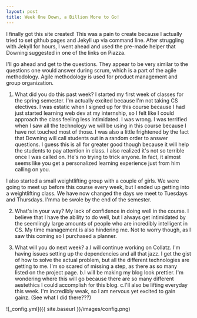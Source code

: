 ```yaml
---
layout: post
title: Week One Down, a Billion More to Go!
---
```

I finally got this site created! This was a pain to create because I actually tried to set github pages and Jekyll up via command line. After struggling with Jekyll for hours, I went ahead and used the pre-made helper that Downing suggested in one of the links on Piazza. 

I'll go ahead and get to the questions. They appear to be very similar to the questions one would answer during scrum, which is a part of the agile methodology. Agile methodology is used for product management and group organization. 
1. What did you do this past week?
 I started my first week of classes for the spring semester. I'm actually excited because I'm not taking CS electives. I was estatic when I signed up for this course because I had just started learning web dev at my internship, so I felt like I could approach the class feeling less intimidated. I was wrong. I was terrified when I saw all the technology we will be using in this course because I have not touched most of those. I was also a little frightened by the fact that Downing will call students out in a random order to answer questions. I guess this is all for greater good though because it will help the students to pay attention in class. I also realized it's not so terrible once I was called on. He's no trying to trick anyone. In fact, it almost seems like you get a personalized learning experience just from him calling on you. 

I also started a small weightlifting group with a couple of girls. We were going to meet up before this course every week, but I ended up getting into a weightlifting class. We have now changed the days we meet to Tuesdays and Thursdays. I'mma be swole by the end of the semester. 

2. What's in your way?
My lack of confidence in doing well in the course. I believe that I have the ability to do well, but I always get intimidated by the seemlingly large amounts of people who are incredibly intelligent in CS. My time management is also hindering me. Not to worry though, as I saw this coming so I purchased a planner. 

3. What will you do next week?
 a.I will continue working on Collatz. I'm having issues setting up the dependencies and all that jazz. I get the gist of how to solve the actual problem, but all the different technologies are getting to me. I'm so scared of missing a step, as there as so many listed on the project page. 
b.I will be making my blog look prettier. I'm wondering where this will go because there are so many different aestethics I could accomplish for this blog.
c.I'll also be lifting everyday this week. I'm incredibly weak, so I am nervous yet excited to gain gainz. (See what I did there???) 

![_config.yml]({{ site.baseurl }}/images/config.png)
